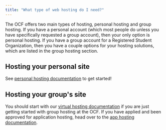 ```yaml
---
title: "What type of web hosting do I need?"
---
```


The OCF offers two main types of hosting, personal hosting and group hosting. If you have a personal account (which most people do unless you have specifically requested a group account), then your only option is personal hosting. If you have a group account for a Registered Student Organization, then you have a couple options for your hosting solutions, which are listed in the group hosting section.

## Hosting your personal site

See [personal hosting documentation](/docs/services/web/) to get started!

## Hosting your group's site

You should start with our [virtual hosting documentation](/docs/services/vhost/) if you are just getting started with group hosting at the OCF. If you have applied and been approved for application hosting, head over to the [app hosting documentation](/docs/services/webapps/).
